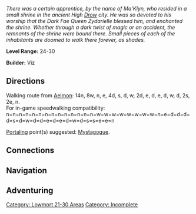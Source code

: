 *There was a certain apprentice, by the name of Ma'Klyn, who resided in
a small shrine in the ancient High [Drow](Drow.md "wikilink") city. He
was so devoted to his worship that the Dark Fae Queen Zydarielle blessed
him, and enchanted the shrine. Whether through a dark twist of magic or
an accident, the remnants of the shrine were bound there. Small pieces
of each of the inhabitants are doomed to walk there forever, as shades.*

**Level Range:** 24-30

**Builder:** Viz

## Directions

Walking route from [Aelmon](Aelmon.md "wikilink"): 14n, 8w, n, e, 4d, s,
d, w, 2d, e, d, e, d, w, d, 2s, 2e, n.  
For in-game speedwalking compatibility:
n=n=n=n=n=n=n=n=n=n=n=n=n=n=w=w=w=w=w=w=w=w=n=e=d=d=d=d=s=d=w=d=d=e=d=e=d=w=d=s=s=e=e=n

[Portaling](Portal.md "wikilink") point(s) suggested:
[Mystagogue](Shade_Of_The_Mystagogue.md "wikilink").

## Connections

## Navigation

## Adventuring

[Category: Lowmort 21-30
Areas](Category:_Lowmort_21-30_Areas "wikilink") [Category:
Incomplete](Category:_Incomplete "wikilink")
